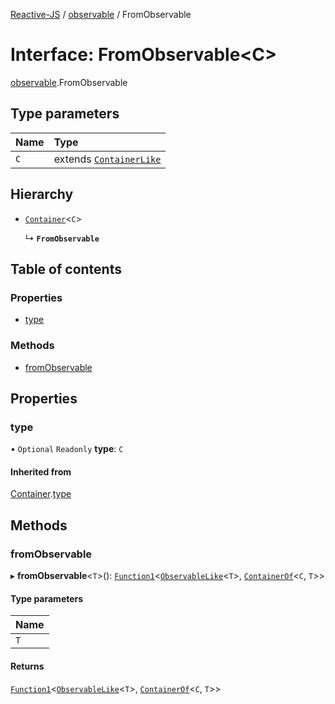 [Reactive-JS](../README.md) / [observable](../modules/observable.md) / FromObservable

# Interface: FromObservable<C\>

[observable](../modules/observable.md).FromObservable

## Type parameters

| Name | Type |
| :------ | :------ |
| `C` | extends [`ContainerLike`](container.ContainerLike.md) |

## Hierarchy

- [`Container`](container.Container.md)<`C`\>

  ↳ **`FromObservable`**

## Table of contents

### Properties

- [type](observable.FromObservable.md#type)

### Methods

- [fromObservable](observable.FromObservable.md#fromobservable)

## Properties

### type

• `Optional` `Readonly` **type**: `C`

#### Inherited from

[Container](container.Container.md).[type](container.Container.md#type)

## Methods

### fromObservable

▸ **fromObservable**<`T`\>(): [`Function1`](../modules/functions.md#function1)<[`ObservableLike`](observable.ObservableLike.md)<`T`\>, [`ContainerOf`](../modules/container.md#containerof)<`C`, `T`\>\>

#### Type parameters

| Name |
| :------ |
| `T` |

#### Returns

[`Function1`](../modules/functions.md#function1)<[`ObservableLike`](observable.ObservableLike.md)<`T`\>, [`ContainerOf`](../modules/container.md#containerof)<`C`, `T`\>\>

